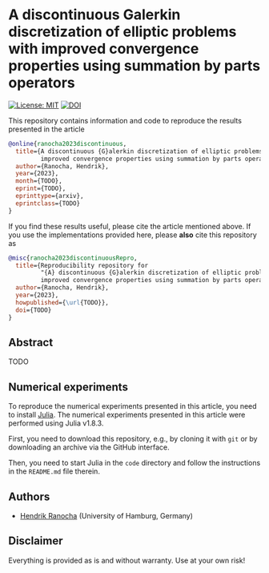# A discontinuous Galerkin discretization of elliptic problems with improved convergence properties using summation by parts operators

[![License: MIT](https://img.shields.io/badge/License-MIT-success.svg)](https://opensource.org/licenses/MIT)
[![DOI](https://zenodo.org/badge/DOI/TODO.svg)](https://doi.org/TODO)

This repository contains information and code to reproduce the results presented in the
article
```bibtex
@online{ranocha2023discontinuous,
  title={A discontinuous {G}alerkin discretization of elliptic problems with
         improved convergence properties using summation by parts operators},
  author={Ranocha, Hendrik},
  year={2023},
  month={TODO},
  eprint={TODO},
  eprinttype={arxiv},
  eprintclass={TODO}
}
```

If you find these results useful, please cite the article mentioned above. If you
use the implementations provided here, please **also** cite this repository as
```bibtex
@misc{ranocha2023discontinuousRepro,
  title={Reproducibility repository for
         "{A} discontinuous {G}alerkin discretization of elliptic problems with
         improved convergence properties using summation by parts operators"},
  author={Ranocha, Hendrik},
  year={2023},
  howpublished={\url{TODO}},
  doi={TODO}
}
```

## Abstract

TODO


## Numerical experiments

To reproduce the numerical experiments presented in this article, you need
to install [Julia](https://julialang.org/). The numerical experiments presented
in this article were performed using Julia v1.8.3.

First, you need to download this repository, e.g., by cloning it with `git`
or by downloading an archive via the GitHub interface.

Then, you need to start Julia in the `code` directory and follow the
instructions in the `README.md` file therein.


## Authors

- [Hendrik Ranocha](https://ranocha.de) (University of Hamburg, Germany)


## Disclaimer

Everything is provided as is and without warranty. Use at your own risk!
